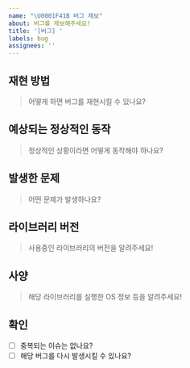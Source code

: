 ```yaml
---
name: "\U0001F41B 버그 제보"
about: 버그를 제보해주세요!
title: '[버그] '
labels: bug
assignees: ''
---
```


## 재현 방법

> 어떻게 하면 버그를 재현시킬 수 있나요?

## 예상되는 정상적인 동작

> 정상적인 상황이라면 어떻게 동작해야 하나요?

## 발생한 문제

> 어떤 문제가 발생하나요?

## 라이브러리 버전

> 사용중인 라이브러리의 버전을 알려주세요!

## 사양

> 해당 라이브러리를 실행한 OS 정보 등을 알려주세요!

## 확인

- [ ] 중복되는 이슈는 없나요?
- [ ] 해당 버그를 다시 발생시킬 수 있나요?
